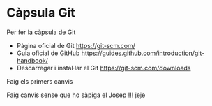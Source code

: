 # Càpsula Git
Per fer la càpsula de Git

* Pàgina oficial de Git https://git-scm.com/
* Guia oficial de GitHub https://guides.github.com/introduction/git-handbook/
* Descarregar i instal·lar el Git https://git-scm.com/downloads

Faig els primers canvis

Faig canvis sense que ho sàpiga el Josep !!! jeje

